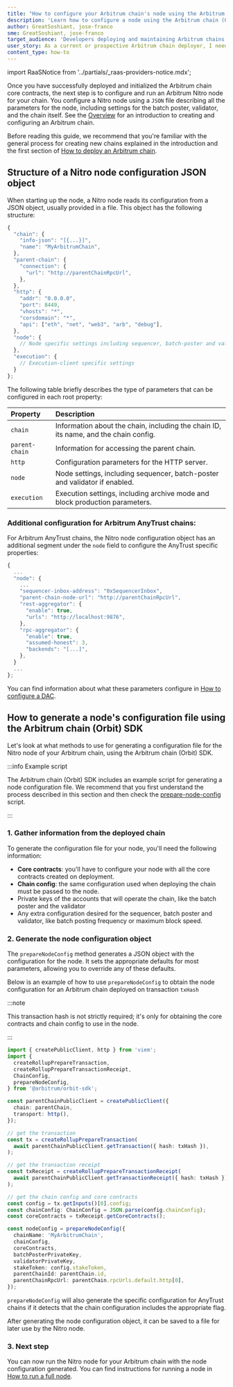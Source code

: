 ```yaml
---
title: "How to configure your Arbitrum chain's node using the Arbitrum chain (Orbit) SDK"
description: 'Learn how to configure a node using the Arbitrum chain (Orbit) SDK'
author: GreatSoshiant, jose-franco
sme: GreatSoshiant, jose-franco
target_audience: 'Developers deploying and maintaining Arbitrum chains.'
user_story: As a current or prospective Arbitrum chain deployer, I need to understand how to configure a node using the Arbitrum chain (Orbit) SDK.
content_type: how-to
---
```


import RaaSNotice from '../partials/_raas-providers-notice.mdx';

<RaaSNotice />

Once you have successfully deployed and initialized the Arbitrum chain core contracts, the next step is to configure and run an Arbitrum <a data-quicklook-from="arbitrum-nitro">Nitro</a> node for your chain. You configure a Nitro node using a `JSON` file describing all the parameters for the node, including settings for the batch poster, validator, and the chain itself. See the [Overview](/launch-arbitrum-chain/arbitrum-chain-sdk-introduction.md) for an introduction to creating and configuring an Arbitrum chain.

Before reading this guide, we recommend that you're familiar with the general process for creating new chains explained in the introduction and the first section of [How to deploy an Arbitrum chain](/launch-arbitrum-chain/03-deploy-an-arbitrum-chain/02-deploying-an-arbitrum-chain.md).

## Structure of a Nitro node configuration JSON object

When starting up the node, a Nitro node reads its configuration from a JSON object, usually provided in a file. This object has the following structure:

```typescript
{
  "chain": {
    "info-json": "[{...}]",
    "name": "MyArbitrumChain",
  },
  "parent-chain": {
    "connection": {
      "url": "http://parentChainRpcUrl",
    },
  },
  "http": {
    "addr": "0.0.0.0",
    "port": 8449,
    "vhosts": "*",
    "corsdomain": "*",
    "api": ["eth", "net", "web3", "arb", "debug"],
  },
  "node": {
    // Node specific settings including sequencer, batch-poster and validator
  },
  "execution": {
    // Execution-client specific settings
  }
};
```

The following table briefly describes the type of parameters that can be configured in each root property:

| Property       | Description                                                                          |
| :------------- | :----------------------------------------------------------------------------------- |
| `chain`        | Information about the chain, including the chain ID, its name, and the chain config. |
| `parent-chain` | Information for accessing the parent chain.                                          |
| `http`         | Configuration parameters for the HTTP server.                                        |
| `node`         | Node settings, including sequencer, batch-poster and validator if enabled.           |
| `execution`    | Execution settings, including archive mode and block production parameters.          |

### Additional configuration for Arbitrum AnyTrust chains:

For <a data-quicklook-from="arbitrum-anytrust-chain">Arbitrum AnyTrust chains</a>, the Nitro node configuration object has an additional segment under the `node` field to configure the AnyTrust specific properties:

```typescript
{
  ...
  "node": {
    ...
    "sequencer-inbox-address": "0xSequencerInbox",
    "parent-chain-node-url": "http://parentChainRpcUrl",
    "rest-aggregator": {
      "enable": true,
      "urls": "http://localhost:9876",
    },
    "rpc-aggregator": {
      "enable": true,
      "assumed-honest": 3,
      "backends": "[...]",
    },
  }
  ...
};
```

You can find information about what these parameters configure in [How to configure a DAC](/run-arbitrum-node/data-availability-committees/04-configure-dac.mdx).

## How to generate a node's configuration file using the Arbitrum chain (Orbit) SDK

Let's look at what methods to use for generating a configuration file for the Nitro node of your Arbitrum chain, using the Arbitrum chain (Orbit) SDK.

:::info Example script

The Arbitrum chain (Orbit) SDK includes an example script for generating a node configuration file. We recommend that you first understand the process described in this section and then check the [prepare-node-config](https://github.com/OffchainLabs/arbitrum-orbit-sdk/blob/main/examples/prepare-node-config/index.ts) script.

:::

### 1. Gather information from the deployed chain

To generate the configuration file for your node, you'll need the following information:

- **Core contracts**: you'll have to configure your node with all the core contracts created on deployment.
- **Chain config**: the same configuration used when deploying the chain must be passed to the node.
- Private keys of the accounts that will operate the chain, like the batch poster and the validator
- Any extra configuration desired for the sequencer, batch poster and validator, like batch posting frequency or maximum block speed.

### 2. Generate the node configuration object

The `prepareNodeConfig` method generates a JSON object with the configuration for the node. It sets the appropriate defaults for most parameters, allowing you to override any of these defaults.

Below is an example of how to use `prepareNodeConfig` to obtain the node configuration for an Arbitrum chain deployed on transaction `txHash`

:::note

This transaction hash is not strictly required; it's only for obtaining the core contracts and chain config to use in the node.

:::

```typescript
import { createPublicClient, http } from 'viem';
import {
  createRollupPrepareTransaction,
  createRollupPrepareTransactionReceipt,
  ChainConfig,
  prepareNodeConfig,
} from '@arbitrum/orbit-sdk';

const parentChainPublicClient = createPublicClient({
  chain: parentChain,
  transport: http(),
});

// get the transaction
const tx = createRollupPrepareTransaction(
  await parentChainPublicClient.getTransaction({ hash: txHash }),
);

// get the transaction receipt
const txReceipt = createRollupPrepareTransactionReceipt(
  await parentChainPublicClient.getTransactionReceipt({ hash: txHash }),
);

// get the chain config and core contracts
const config = tx.getInputs()[0].config;
const chainConfig: ChainConfig = JSON.parse(config.chainConfig);
const coreContracts = txReceipt.getCoreContracts();

const nodeConfig = prepareNodeConfig({
  chainName: 'MyArbitrumChain',
  chainConfig,
  coreContracts,
  batchPosterPrivateKey,
  validatorPrivateKey,
  stakeToken: config.stakeToken,
  parentChainId: parentChain.id,
  parentChainRpcUrl: parentChain.rpcUrls.default.http[0],
});
```

`prepareNodeConfig` will also generate the specific configuration for AnyTrust chains if it detects that the chain configuration includes the appropriate flag.

After generating the node configuration object, it can be saved to a file for later use by the Nitro node.

### 3. Next step

You can now run the Nitro node for your Arbitrum chain with the node configuration generated. You can find instructions for running a node in [How to run a full node](/run-arbitrum-node/02-run-full-node.mdx).
